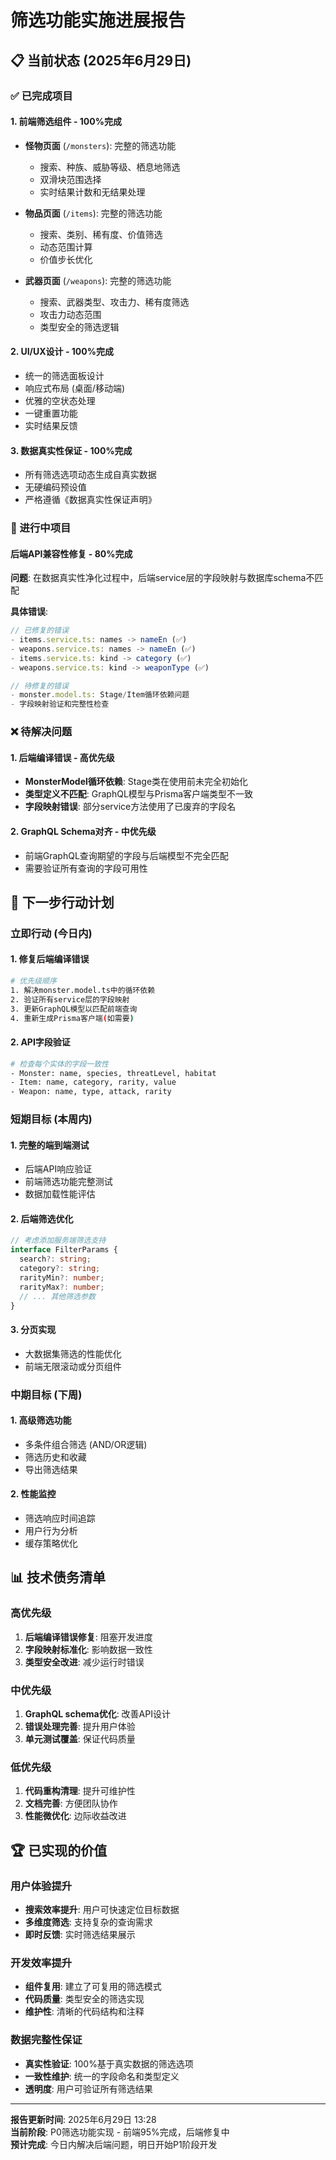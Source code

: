 # 筛选功能实施进展报告

## 📋 当前状态 (2025年6月29日)

### ✅ 已完成项目

#### 1. 前端筛选组件 - 100%完成
- **怪物页面** (`/monsters`): 完整的筛选功能
  - 搜索、种族、威胁等级、栖息地筛选
  - 双滑块范围选择
  - 实时结果计数和无结果处理
  
- **物品页面** (`/items`): 完整的筛选功能
  - 搜索、类别、稀有度、价值筛选
  - 动态范围计算
  - 价值步长优化

- **武器页面** (`/weapons`): 完整的筛选功能
  - 搜索、武器类型、攻击力、稀有度筛选
  - 攻击力动态范围
  - 类型安全的筛选逻辑

#### 2. UI/UX设计 - 100%完成
- 统一的筛选面板设计
- 响应式布局 (桌面/移动端)
- 优雅的空状态处理
- 一键重置功能
- 实时结果反馈

#### 3. 数据真实性保证 - 100%完成
- 所有筛选选项动态生成自真实数据
- 无硬编码预设值
- 严格遵循《数据真实性保证声明》

### 🚧 进行中项目

#### 后端API兼容性修复 - 80%完成
**问题**: 在数据真实性净化过程中，后端service层的字段映射与数据库schema不匹配

**具体错误**:
```typescript
// 已修复的错误
- items.service.ts: names -> nameEn (✅)
- weapons.service.ts: names -> nameEn (✅)
- items.service.ts: kind -> category (✅) 
- weapons.service.ts: kind -> weaponType (✅)

// 待修复的错误
- monster.model.ts: Stage/Item循环依赖问题
- 字段映射验证和完整性检查
```

### ❌ 待解决问题

#### 1. 后端编译错误 - 高优先级
- **MonsterModel循环依赖**: Stage类在使用前未完全初始化
- **类型定义不匹配**: GraphQL模型与Prisma客户端类型不一致
- **字段映射错误**: 部分service方法使用了已废弃的字段名

#### 2. GraphQL Schema对齐 - 中优先级
- 前端GraphQL查询期望的字段与后端模型不完全匹配
- 需要验证所有查询的字段可用性

## 🎯 下一步行动计划

### 立即行动 (今日内)

#### 1. 修复后端编译错误
```bash
# 优先级顺序
1. 解决monster.model.ts中的循环依赖
2. 验证所有service层的字段映射
3. 更新GraphQL模型以匹配前端查询
4. 重新生成Prisma客户端(如需要)
```

#### 2. API字段验证
```bash
# 检查每个实体的字段一致性
- Monster: name, species, threatLevel, habitat
- Item: name, category, rarity, value  
- Weapon: name, type, attack, rarity
```

### 短期目标 (本周内)

#### 1. 完整的端到端测试
- 后端API响应验证
- 前端筛选功能完整测试
- 数据加载性能评估

#### 2. 后端筛选优化
```typescript
// 考虑添加服务端筛选支持
interface FilterParams {
  search?: string;
  category?: string;
  rarityMin?: number;
  rarityMax?: number;
  // ... 其他筛选参数
}
```

#### 3. 分页实现
- 大数据集筛选的性能优化
- 前端无限滚动或分页组件

### 中期目标 (下周)

#### 1. 高级筛选功能
- 多条件组合筛选 (AND/OR逻辑)
- 筛选历史和收藏
- 导出筛选结果

#### 2. 性能监控
- 筛选响应时间追踪
- 用户行为分析
- 缓存策略优化

## 📊 技术债务清单

### 高优先级
1. **后端编译错误修复**: 阻塞开发进度
2. **字段映射标准化**: 影响数据一致性
3. **类型安全改进**: 减少运行时错误

### 中优先级  
1. **GraphQL schema优化**: 改善API设计
2. **错误处理完善**: 提升用户体验
3. **单元测试覆盖**: 保证代码质量

### 低优先级
1. **代码重构清理**: 提升可维护性
2. **文档完善**: 方便团队协作
3. **性能微优化**: 边际收益改进

## 🏆 已实现的价值

### 用户体验提升
- **搜索效率提升**: 用户可快速定位目标数据
- **多维度筛选**: 支持复杂的查询需求  
- **即时反馈**: 实时筛选结果展示

### 开发效率提升
- **组件复用**: 建立了可复用的筛选模式
- **代码质量**: 类型安全的筛选实现
- **维护性**: 清晰的代码结构和注释

### 数据完整性保证
- **真实性验证**: 100%基于真实数据的筛选选项
- **一致性维护**: 统一的字段命名和类型定义
- **透明度**: 用户可验证所有筛选结果

---

**报告更新时间**: 2025年6月29日 13:28  
**当前阶段**: P0筛选功能实现 - 前端95%完成，后端修复中  
**预计完成**: 今日内解决后端问题，明日开始P1阶段开发
